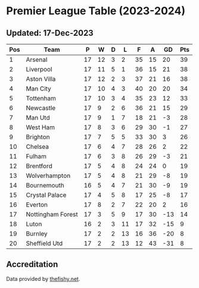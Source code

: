 # Premier League Table (2023-2024)
## Updated: 17-Dec-2023

| Pos | Team | P | W | D | L | F | A | GD | Pts |
| --- | --- | --- | --- | --- | --- | --- | --- | --- | --- |
| 1 | Arsenal | 17 | 12 | 3 | 2 | 35 | 15 | 20 | 39 |
| 2 | Liverpool | 17 | 11 | 5 | 1 | 36 | 15 | 21 | 38 |
| 3 | Aston Villa | 17 | 12 | 2 | 3 | 37 | 21 | 16 | 38 |
| 4 | Man City | 17 | 10 | 4 | 3 | 40 | 20 | 20 | 34 |
| 5 | Tottenham | 17 | 10 | 3 | 4 | 35 | 23 | 12 | 33 |
| 6 | Newcastle | 17 | 9 | 2 | 6 | 36 | 21 | 15 | 29 |
| 7 | Man Utd | 17 | 9 | 1 | 7 | 18 | 21 | -3 | 28 |
| 8 | West Ham | 17 | 8 | 3 | 6 | 29 | 30 | -1 | 27 |
| 9 | Brighton | 17 | 7 | 5 | 5 | 33 | 30 | 3 | 26 |
| 10 | Chelsea | 17 | 6 | 4 | 7 | 28 | 26 | 2 | 22 |
| 11 | Fulham | 17 | 6 | 3 | 8 | 26 | 29 | -3 | 21 |
| 12 | Brentford | 17 | 5 | 4 | 8 | 24 | 24 | 0 | 19 |
| 13 | Wolverhampton | 17 | 5 | 4 | 8 | 21 | 29 | -8 | 19 |
| 14 | Bournemouth | 16 | 5 | 4 | 7 | 21 | 30 | -9 | 19 |
| 15 | Crystal Palace | 17 | 4 | 5 | 8 | 17 | 25 | -8 | 17 |
| 16 | Everton | 17 | 8 | 2 | 7 | 22 | 20 | 2 | 16 |
| 17 | Nottingham Forest | 17 | 3 | 5 | 9 | 17 | 30 | -13 | 14 |
| 18 | Luton | 16 | 2 | 3 | 11 | 17 | 32 | -15 | 9 |
| 19 | Burnley | 17 | 2 | 2 | 13 | 16 | 36 | -20 | 8 |
| 20 | Sheffield Utd | 17 | 2 | 2 | 13 | 12 | 43 | -31 | 8 |

## Accreditation 

Data provided by [thefishy.net](https://www.thefishy.net/).